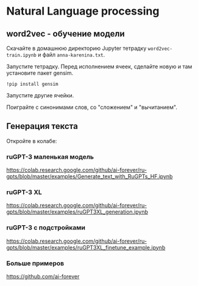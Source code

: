 # Natural Language processing

## word2vec - обучение модели


Скачайте в домашнюю директорию Jupyter тетрадку `word2vec-train.ipynb` и файл `anna-karenina.txt`.

Запустите тетрадку. Перед исполнением ячеек, сделайте новую и там установите пакет gensim.

`!pip install gensim`

Запустите другие ячейки.

Поиграйте с синонимами слов, со "сложением" и "вычитанием".

## Генерация текста

Откройте в колабе:

### ruGPT-3 маленькая модель

https://colab.research.google.com/github/ai-forever/ru-gpts/blob/master/examples/Generate_text_with_RuGPTs_HF.ipynb

### ruGPT-3 XL

https://colab.research.google.com/github/ai-forever/ru-gpts/blob/master/examples/ruGPT3XL_generation.ipynb

### ruGPT-3 c подстройками

https://colab.research.google.com/github/ai-forever/ru-gpts/blob/master/examples/ruGPT3XL_finetune_example.ipynb

### Больше примеров

https://github.com/ai-forever


